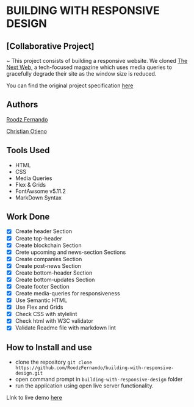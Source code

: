# BUILDING WITH RESPONSIVE DESIGN

## [Collaborative Project]

~ This project consists of building a responsive website. We cloned [The Next Web](https://thenextweb.com/), a tech-focused magazine which uses media queries to gracefully degrade their site as the window size is reduced.

You can find the original project specification [here](https://www.theodinproject.com/courses/html5-and-css3/lessons/building-with-responsive-design)

## Authors

[Roodz Fernando](https://github.com/RoodzFernando)

[Christian Otieno](https://github.com/ChristianOtieno)

## Tools Used

- HTML
- CSS
- Media Queries
- Flex & Grids
- FontAwsome v5.11.2
- MarkDown Syntax

## Work Done

- [x] Create header Section
- [x] Create top-header
- [x] Create blockchain Section
- [x] Crete upcoming and news-section Sections
- [x] Create companies Section
- [x] Create post-news Section
- [x] Create bottom-header Section
- [x] Create bottom-updates Section
- [x] Create footer Section
- [x] Create media-queries for responsiveness
- [x] Use Semantic HTML
- [x] Use Flex and Grids
- [x] Check CSS with stylelint
- [x] Check html with W3C validator
- [x] Validate Readme file with markdown lint

## How to Install and use

- clone the repository `git clone https://github.com/RoodzFernando/building-with-responsive-design.git`
- open command prompt in `building-with-responsive-design` folder
- run the application using open live server functionality.

LInk to live demo [here](https://RoodzFernando.github.io/building-with-responsive-design/.)
